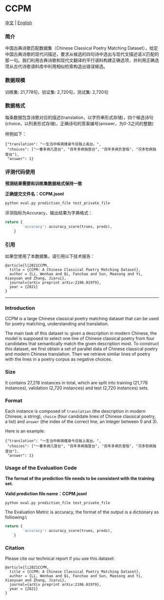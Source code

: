 # CCPM
[中文](#简介) | [English](#Introduction)

### 简介
中国古典诗歌匹配数据集（Chinese Classical Poetry Matching Dataset），给定中国古典诗歌的现代问描述，要求从候选的四句诗中选出与现代文描述语义匹配的那一句。我们利用古典诗歌和现代文翻译的平行语料构建正确选项，并利用正确选项从古代诗歌语料库中利用相似检索构造出错误候选。

### 数据规模
训练集: 21,778句，验证集: 2,720句，测试集: 2,720句
### 数据格式
每条数据包含诗歌对应的描述(translation，以字符串形式存储)，四个候选诗句(choice，以列表形式存储)，正确诗句的答案编号(answer，为0-3之间的整数)

样例如下：

```
{"translation": "一生当中疾病缠身今日独上高台。",
 "choices": ["一春多病几登台", "百年多病独登台", "百年多病负登临", "况多愁病独登台"],
 "answer": 1}
```
### 评测代码使用

**预测结果需要和训练集数据格式保持一致**

**正确提交文件名：CCPM.jsonl**

```shell
python eval.py prediction_file test_private_file
```

评测指标为Accuracy，输出结果为字典格式：

```python
return {
        'accuracy': accuracy_score(trues, preds),
    }
```

### 引用

如果您使用了本数据集，请引用以下技术报告：
```
@article{li2021CCPM,
  title = {CCPM: A Chinese Classical Poetry Matching Dataset},
  author = {Li, Wenhao and Qi, Fanchao and Sun, Maosong and Yi, Xiaoyuan and Zhang, Jiarui},
  journal={arXiv preprint arXiv:2106.01979},
  year = {2021}
}
```



------

### Introduction

CCPM is a large Chinese classical poetry matching dataset that can be used for poetry matching, understanding and translation. 

The main task of this dataset is: given a description in modern Chinese, the model is supposed to select one line of Chinese classical poetry from four candidates that semantically match the given description most. To construct this dataset, we first obtain a set of parallel data of Chinese classical poetry and modern Chinese translation. Then we retrieve similar lines of poetry with the lines in a poetry corpus as negative choices.

### Size
It contains 27,218 instances in total, which are split into training (21,778 instances), validation (2,720 instances) and test (2,720 instances) sets.

### Format

Each instance is composed of `translation` (the description in modern Chinese, a string), `choice` (four candidate lines of Chinese classical poetry, a list)  and `answer` (the index of the correct line, an integer between 0 and 3).

Here is an example:
```
{"translation": "一生当中疾病缠身今日独上高台。",
 "choices": ["一春多病几登台", "百年多病独登台", "百年多病负登临", "况多愁病独登台"],
 "answer": 1}
```

### Usage of the Evaluation Code

**The format of the prediction file needs to be consistent with the training set.**

**Valid prediction file name：CCPM.jsonl**

```shell
python eval.py prediction_file test_private_file
```

The Evaluation Metric is accuracy, the format of the output is a dictionary as folliowing:\

```python
return {
        'accuracy': accuracy_score(trues, preds),
    }
```

### Citation

Please cite our technical report if you use this dataset:

```
@article{li2021CCPM,
  title = {CCPM: A Chinese Classical Poetry Matching Dataset},
  author = {Li, Wenhao and Qi, Fanchao and Sun, Maosong and Yi, Xiaoyuan and Zhang, Jiarui},
  journal={arXiv preprint arXiv:2106.01979},
  year = {2021}
}
```
